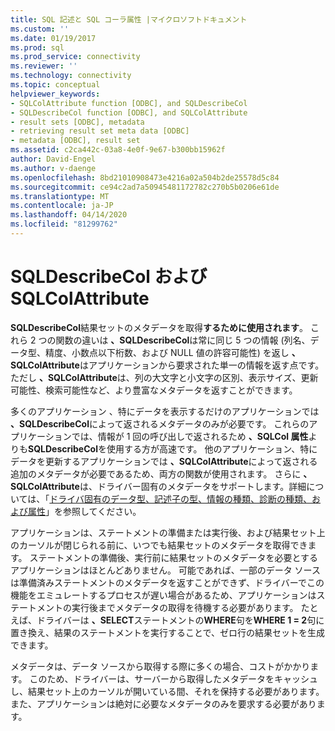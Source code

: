 ```yaml
---
title: SQL 記述と SQL コーラ属性 |マイクロソフトドキュメント
ms.custom: ''
ms.date: 01/19/2017
ms.prod: sql
ms.prod_service: connectivity
ms.reviewer: ''
ms.technology: connectivity
ms.topic: conceptual
helpviewer_keywords:
- SQLColAttribute function [ODBC], and SQLDescribeCol
- SQLDescribeCol function [ODBC], and SQLColAttribute
- result sets [ODBC], metadata
- retrieving result set meta data [ODBC]
- metadata [ODBC], result set
ms.assetid: c2ca442c-03a8-4e0f-9e67-b300bb15962f
author: David-Engel
ms.author: v-daenge
ms.openlocfilehash: 8bd21010908473e4216a02a504b2de25578d5c84
ms.sourcegitcommit: ce94c2ad7a50945481172782c270b5b0206e61de
ms.translationtype: MT
ms.contentlocale: ja-JP
ms.lasthandoff: 04/14/2020
ms.locfileid: "81299762"
---
```

# <a name="sqldescribecol-and-sqlcolattribute"></a>SQLDescribeCol および SQLColAttribute
**SQLDescribeCol**結果セットのメタデータを取得**するために使用されます**。 これら 2 つの関数の違いは **、SQLDescribeCol**は常に同じ 5 つの情報 (列名、データ型、精度、小数点以下桁数、および NULL 値の許容可能性) を返し **、SQLColAttribute**はアプリケーションから要求された単一の情報を返す点です。 ただし **、SQLColAttribute**は、列の大文字と小文字の区別、表示サイズ、更新可能性、検索可能性など、より豊富なメタデータを返すことができます。  
  
 多くのアプリケーション 、特にデータを表示するだけのアプリケーションでは **、SQLDescribeCol**によって返されるメタデータのみが必要です。 これらのアプリケーションでは、情報が 1 回の呼び出しで返されるため **、SQLCol 属性**よりも**SQLDescribeCol**を使用する方が高速です。 他のアプリケーション、特にデータを更新するアプリケーションでは **、SQLColAttribute**によって返される追加のメタデータが必要であるため、両方の関数が使用されます。 さらに **、SQLColAttribute**は、ドライバー固有のメタデータをサポートします。詳細については、「[ドライバ固有のデータ型、記述子の型、情報の種類、診断の種類、および属性](../../../odbc/reference/develop-app/driver-specific-data-types-descriptor-information-diagnostic.md)」を参照してください。  
  
 アプリケーションは、ステートメントの準備または実行後、および結果セット上のカーソルが閉じられる前に、いつでも結果セットのメタデータを取得できます。 ステートメントの準備後、実行前に結果セットのメタデータを必要とするアプリケーションはほとんどありません。 可能であれば、一部のデータ ソースは準備済みステートメントのメタデータを返すことができず、ドライバーでこの機能をエミュレートするプロセスが遅い場合があるため、アプリケーションはステートメントの実行後までメタデータの取得を待機する必要があります。 たとえば、ドライバーは **、SELECT**ステートメントの**WHERE**句を**WHERE 1 = 2**句に置き換え、結果のステートメントを実行することで、ゼロ行の結果セットを生成できます。  
  
 メタデータは、データ ソースから取得する際に多くの場合、コストがかかります。 このため、ドライバーは、サーバーから取得したメタデータをキャッシュし、結果セット上のカーソルが開いている間、それを保持する必要があります。 また、アプリケーションは絶対に必要なメタデータのみを要求する必要があります。
